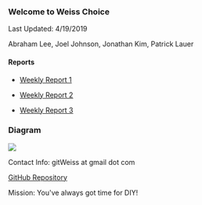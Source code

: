 ### Welcome to Weiss Choice

Last Updated: 4/19/2019

Abraham Lee, Joel Johnson, Jonathan Kim, Patrick Lauer

#### Reports
- [Weekly Report 1](https://docs.google.com/document/d/1vAGWFiGAKOSYgYsKJ74FUjZMjOtJ_mKQu0alkFLa7Rw/edit?usp=sharing)

- [Weekly Report 2](https://docs.google.com/document/d/1yaF6vYaqXkgNQSrOFUe3MgNbP6m6a_YV6QVfxC2T6Ms/edit?usp=sharing)

- [Weekly Report 3](https://docs.google.com/document/d/1LH7Sttu0OpNScl9lsAlEoQnWp7ZDqMF8h49HlRG_6n4/edit?usp=sharing)

### Diagram
![](/img/diagram1.png)


Contact Info: gitWeiss at gmail dot com

[GitHub Repository](https://github.com/weisschoice/TCSS360)

Mission: You've always got time for DIY!
